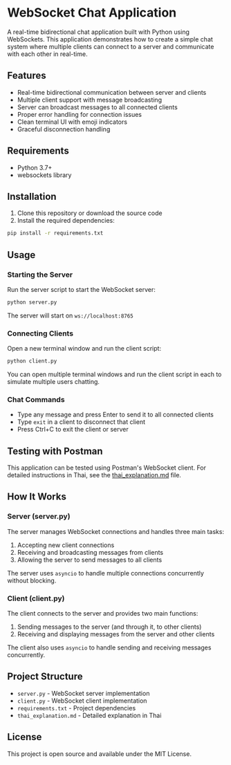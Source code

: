 # WebSocket Chat Application

A real-time bidirectional chat application built with Python using WebSockets. This application demonstrates how to create a simple chat system where multiple clients can connect to a server and communicate with each other in real-time.

## Features

- Real-time bidirectional communication between server and clients
- Multiple client support with message broadcasting
- Server can broadcast messages to all connected clients
- Proper error handling for connection issues
- Clean terminal UI with emoji indicators
- Graceful disconnection handling

## Requirements

- Python 3.7+
- websockets library

## Installation

1. Clone this repository or download the source code
2. Install the required dependencies:

```bash
pip install -r requirements.txt
```

## Usage

### Starting the Server

Run the server script to start the WebSocket server:

```bash
python server.py
```

The server will start on `ws://localhost:8765`

### Connecting Clients

Open a new terminal window and run the client script:

```bash
python client.py
```

You can open multiple terminal windows and run the client script in each to simulate multiple users chatting.

### Chat Commands

- Type any message and press Enter to send it to all connected clients
- Type `exit` in a client to disconnect that client
- Press Ctrl+C to exit the client or server

## Testing with Postman

This application can be tested using Postman's WebSocket client. For detailed instructions in Thai, see the [thai_explanation.md](thai_explanation.md) file.

## How It Works

### Server (server.py)

The server manages WebSocket connections and handles three main tasks:

1. Accepting new client connections
2. Receiving and broadcasting messages from clients
3. Allowing the server to send messages to all clients

The server uses `asyncio` to handle multiple connections concurrently without blocking.

### Client (client.py)

The client connects to the server and provides two main functions:

1. Sending messages to the server (and through it, to other clients)
2. Receiving and displaying messages from the server and other clients

The client also uses `asyncio` to handle sending and receiving messages concurrently.

## Project Structure

- `server.py` - WebSocket server implementation
- `client.py` - WebSocket client implementation
- `requirements.txt` - Project dependencies
- `thai_explanation.md` - Detailed explanation in Thai

## License

This project is open source and available under the MIT License.
